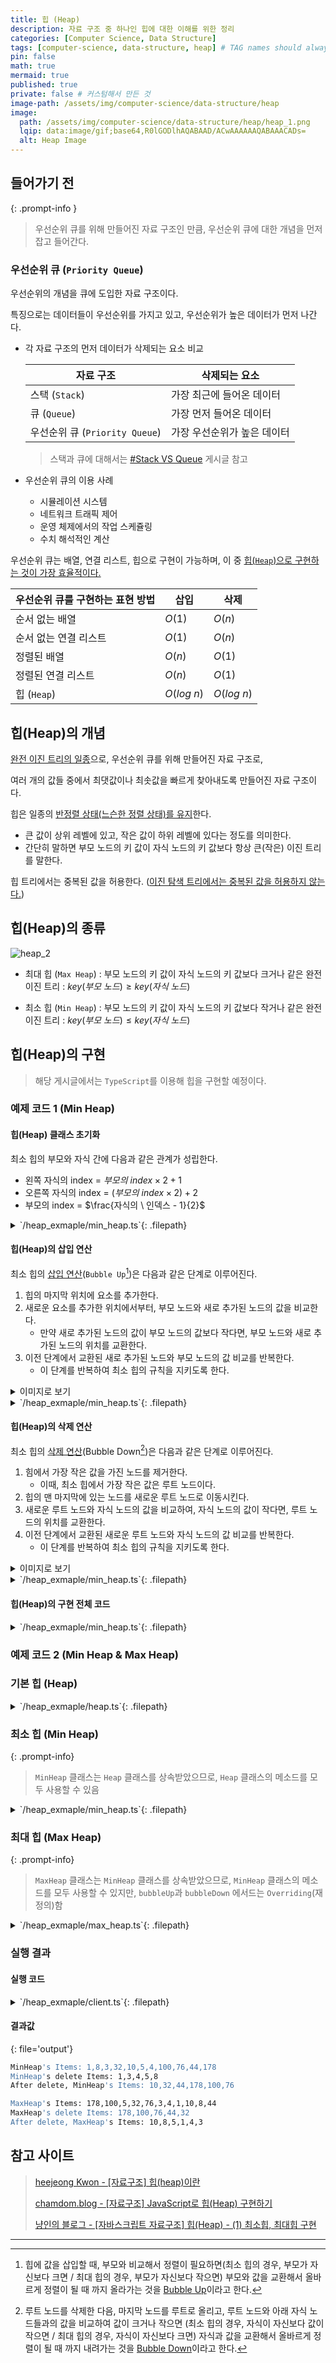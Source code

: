 ```yaml
---
title: 힙 (Heap)
description: 자료 구조 중 하나인 힙에 대한 이해를 위한 정리
categories: [Computer Science, Data Structure]
tags: [computer-science, data-structure, heap] # TAG names should always be lowercase
pin: false
math: true
mermaid: true
published: true
private: false # 커스텀해서 만든 것
image-path: /assets/img/computer-science/data-structure/heap
image:
  path: /assets/img/computer-science/data-structure/heap/heap_1.png
  lqip: data:image/gif;base64,R0lGODlhAQABAAD/ACwAAAAAAQABAAACADs=
  alt: Heap Image
---
```


## 들어가기 전

{: .prompt-info }

> 우선순위 큐를 위해 만들어진 자료 구조인 만큼, 우선순위 큐에 대한 개념을 먼저 잡고 들어간다.

### 우선순위 큐 (`Priority Queue`)

우선순위의 개념을 큐에 도입한 자료 구조이다.

특징으로는 데이터들이 우선순위를 가지고 있고, 우선순위가 높은 데이터가 먼저 나간다.

- 각 자료 구조의 먼저 데이터가 삭제되는 요소 비교

  | 자료 구조                      | 삭제되는 요소               |
  | ------------------------------ | --------------------------- |
  | 스택 (`Stack`)                 | 가장 최근에 들어온 데이터   |
  | 큐 (`Queue`)                   | 가장 먼저 들어온 데이터     |
  | 우선순위 큐 (`Priority Queue`) | 가장 우선순위가 높은 데이터 |

  > 스택과 큐에 대해서는 [#Stack VS Queue][stack_queue_page] 게시글 참고

- 우선순위 큐의 이용 사례
  - 시뮬레이션 시스템
  - 네트워크 트래픽 제어
  - 운영 체제에서의 작업 스케쥴링
  - 수치 해석적인 계산

우선순위 큐는 배열, 연결 리스트, 힙으로 구현이 가능하며, 이 중 <ins>힙(`Heap`)으로 구현하는 것이 가장 효율적이다.</ins>

| 우선순위 큐를 구현하는 표현 방법 | 삽입         | 삭제         |
| -------------------------------- | ------------ | ------------ |
| 순서 없는 배열                   | $O(1)$       | $O(n)$       |
| 순서 없는 연결 리스트            | $O(1)$       | $O(n)$       |
| 정렬된 배열                      | $O(n)$       | $O(1)$       |
| 정렬된 연결 리스트               | $O(n)$       | $O(1)$       |
| 힙 (`Heap`)                      | $O(log \ n)$ | $O(log \ n)$ |

## 힙(Heap)의 개념

<ins>완전 이진 트리의 일종</ins>으로, 우선순위 큐를 위해 만들어진 자료 구조로,

여러 개의 값들 중에서 최댓값이나 최솟값을 빠르게 찾아내도록 만들어진 자료 구조이다.

힙은 일종의 <ins>반정렬 상태(느슨한 정렬 상태)를 유지</ins>한다.

- 큰 값이 상위 레벨에 있고, 작은 값이 하위 레벨에 있다는 정도를 의미한다.
- 간단히 말하면 부모 노드의 키 값이 자식 노드의 키 값보다 항상 큰(작은) 이진 트리를 말한다.

힙 트리에서는 중복된 값을 허용한다. (<ins>이진 탐색 트리에서는 중복된 값을 허용하지 않는다.</ins>)

## 힙(Heap)의 종류

![heap_2][heap_image_2]

- 최대 힙 (`Max Heap`)
  : 부모 노드의 키 값이 자식 노드의 키 값보다 크거나 같은 완전 이진 트리
  : $key(부모 \ 노드) \geq key(자식 \ 노드)$

- 최소 힙 (`Min Heap`)
  : 부모 노드의 키 값이 자식 노드의 키 값보다 작거나 같은 완전 이진 트리
  : $key(부모 \ 노드) \leq key(자식 \ 노드)$

## 힙(Heap)의 구현

> 해당 게시글에서는 `TypeScript`를 이용해 힙을 구현할 예정이다.

### 예제 코드 1 (Min Heap)

#### 힙(Heap) 클래스 초기화

최소 힙의 부모와 자식 간에 다음과 같은 관계가 성립한다.

- 왼쪽 자식의 index = $부모의 \ index \times 2 + 1$
- 오른쪽 자식의 index = $(부모의 \ index \times 2) + 2$
- 부모의 index = $\frac{자식의 \ 인덱스 - 1}{2}$

<details>
<summary markdown="span">`/heap_exmaple/min_heap.ts`{: .filepath}</summary>

```ts
class MinHeap {
  heap: Array<number | string>;

  constructor() {
    // 힙 저장할 배열
    this.heap = [];
  }

  // 힙의 크기를 반환하는 메서드
  size(): number {
    return this.heap.length;
  }

  // 두 값을 바꿔주는 메서드
  swap(idx_1: number, idx_2: number): void {
    [this.heap[idx_1], this.heap[idx_2]] = [this.heap[idx_2], this.heap[idx_1]];
  }
}
```

</details>

#### 힙(Heap)의 삽입 연산

최소 힙의 <ins>삽입 연산</ins>(`Bubble Up`[^bubble_up])은 다음과 같은 단계로 이루어진다.

1. 힙의 마지막 위치에 요소를 추가한다.
2. 새로운 요소를 추가한 위치에서부터, 부모 노드와 새로 추가된 노드의 값을 비교한다.
   - 만약 새로 추가된 노드의 값이 부모 노드의 값보다 작다면, 부모 노드와 새로 추가된 노드의 위치를 교환한다.
3. 이전 단계에서 교환된 새로 추가된 노드와 부모 노드의 값 비교를 반복한다.
   - 이 단계를 반복하여 최소 힙의 규칙을 지키도록 한다.

<details>
<summary markdown="span">이미지로 보기</summary>

1. 먼저 힙의 마지막 노드로 새로운 요소 `2`를 삽입한다.
   ![heap_image_3][heap_image_3]

2. 부모 노드 `6`과 비교했을 때, `2`가 작으므로 교체한다.
   ![heap_image_4][heap_image_4]

3. 부모 노드 `3`과 비교했을 때, `2`가 작으므로 교체한다.
   ![heap_image_5][heap_image_5]
4. 부모 노드 `1`과 비교했을 때, `2`가 크므로 더 이상 교체하지 않는다.

</details>

<details>
<summary markdown="span">`/heap_exmaple/min_heap.ts`{: .filepath}</summary>

```ts
// 새로운 노드를 추가하는 메서드
add(value: number) {
  this.heap.push(value); // 힙의 끝에 새로운 노드 추가
  this.bubbleUp(); // 새로운 값이 추가된 위치에서 bubbleUp() 수행
}

bubbleUp(): void {
  let index = this.heap.length - 1; // 새로운 노드가 추가된 위치
  let parentIdx = Math.floor((index - 1) / 2); // 부모 노드의 위치

  while (
    this.heap[parentIdx] && // 부모 노드가 존재하고
    this.heap[index][1] < this.heap[parentIdx][1] // 새로운 노드가 부모 노드보다 작은 경우
  ) {
    this.swap(index, parentIdx); // 두 노드의 값을 교체
    index = parentIdx; // 인덱스를 부모 노드의 인덱스로 변경
    parentIdx = Math.floor((index - 1) / 2); // 새로운 부모 노드의 인덱스 계산
  }
}
```

</details>

#### 힙(Heap)의 삭제 연산

최소 힙의 <ins>삭제 연산</ins>(Bubble Down[^bubble_down])은 다음과 같은 단계로 이루어진다.

1. 힘에서 가장 작은 값을 가진 노드를 제거한다.
   - 이때, 최소 힙에서 가장 작은 값은 루트 노드이다.
2. 힙의 맨 마지막에 있는 노드를 새로운 루트 노드로 이동시킨다.
3. 새로운 루트 노드와 자식 노드의 값을 비교하여, 자식 노드의 값이 작다면, 루트 노드의 위치를 교환한다.
4. 이전 단계에서 교환된 새로운 루트 노드와 자식 노드의 값 비교를 반복한다.
   - 이 단계를 반복하여 최소 힙의 규칙을 지키도록 한다.

<details>
<summary markdown="span">이미지로 보기</summary>

1. 먼저 루트 노드가 삭제되며, 빈 루트 노드 자리에는 힙의 마지막 노드 `7`을 가져온다.
   ![heap_image_6][heap_image_6]

2. 새로운 루트 노드인 `7`과 자식 노드들을 비교했을 때, `7`이 더 크므로 교체되어야 한다.
   ![heap_image_7][heap_image_7]
   _이때, 자식 노드 중 더 작은 값인 `3`과 `7`이 교체된다._

3. `7`이 아직 자식 노드들보 더 크기 때문에 교체되어야 한다.
   ![heap_image_8][heap_image_8]
   _이때, 자식 노드 중 더 작은 값인 `5`와 `7`이 교체된다._
4. `7`이 자식 노드들보다 작으므로 더 이상 교체하지 않는다.

</details>

<details>
<summary markdown="span">`/heap_exmaple/min_heap.ts`{: .filepath}</summary>

```ts
poll(): number {
  if (this.add.length === 1) {
    return this.heap.pop() as number; // 힙의 크기가 1인 경우, 힙에서 값을 삭제하고 return
  }

  const value = this.heap[0]; // 힙의 최솟값(루트 노드의 값)을 저장
  this.heap[0] = this.heap.pop() as number; // 힙의 끝에 있는 값을 루트 노드로 이동
  this.bubbleDown(); // 루트 노드에서 buubleDown을 수행
  return value; // 삭제한 최솟값 return
}

bubbleDown(): void {
  let index = 0;
  let leftIdx = index * 2 + 1;
  let rightIdx = index * 2 + 2;

  while (
    // 왼쪽 자식 노드가 존재하면서 값이 루트 노드보다 작거나
    (this.heap[leftIdx] && this.heap[leftIdx][1] < this.heap[index][1]) ||
    // 오른쪽 자식 노드가 존재하면서 값이 루트 노드보다 작은 경우
    (this.heap[rightIdx] && this.heap[rightIdx][1] < this.heap[index][1])
  ) {
    let smallerIdx = leftIdx; // 왼쪽 자식 노드가 더 작다고 가정
    if (
      this.heap[rightIdx] &&
      this.heap[rightIdx][1] < this.heap[smallerIdx][1] // 오른쪽 자식 노드가 존재하면서 더 작다면
    ) {
      smallerIdx = rightIdx; // 오른쪽 자식 노드의 index로 변경
    }

    this.swap(index, smallerIdx); // 두 노드의 값을 교체
    index = smallerIdx; // index를 더 작은 값의 자식 노드의 index로 변경
    leftIdx = index * 2 + 1; // 왼쪽 자식 노드의 index 계산
    rightIdx = index * 2 + 2; // 오른쪽 자식 노드의 index 계산
  }
}
```

</details>

#### 힙(Heap)의 구현 전체 코드

<details>
<summary markdown="span">`/heap_exmaple/min_heap.ts`{: .filepath}</summary>

```ts
class MinHeap {
  heap: number[];

  constructor() {
    // 힙 저장할 배열
    this.heap = [];
  }

  // 힙의 크기를 반환하는 메서드
  size(): number {
    return this.heap.length;
  }

  // 두 값을 바꿔주는 메서드
  swap(idx_1: number, idx_2: number): void {
    [this.heap[idx_1], this.heap[idx_2]] = [this.heap[idx_2], this.heap[idx_1]];
  }

  // 새로운 노드를 추가하는 메서드
  add(value: number) {
    this.heap.push(value); // 힙의 끝에 새로운 노드 추가
    this.bubbleUp(); // 새로운 값이 추가된 위치에서 bubbleUp() 수행
  }

  bubbleUp(): void {
    let index = this.heap.length - 1; // 새로운 노드가 추가된 위치
    let parentIdx = Math.floor((index - 1) / 2); // 부모 노드의 위치

    while (
      this.heap[parentIdx] && // 부모 노드가 존재하고
      this.heap[index][1] < this.heap[parentIdx][1] // 새로운 노드가 부모 노드보다 작은 경우
    ) {
      this.swap(index, parentIdx); // 두 노드의 값을 교체
      index = parentIdx; // 인덱스를 부모 노드의 인덱스로 변경
      parentIdx = Math.floor((index - 1) / 2); // 새로운 부모 노드의 인덱스 계산
    }
  }

  poll(): number {
    if (this.add.length === 1) {
      return this.heap.pop() as number; // 힙의 크기가 1인 경우, 힙에서 값을 삭제하고 return
    }

    const value = this.heap[0]; // 힙의 최솟값(루트 노드의 값)을 저장
    this.heap[0] = this.heap.pop() as number; // 힙의 끝에 있는 값을 루트 노드로 이동
    this.bubbleDown(); // 루트 노드에서 buubleDown을 수행
    return value; // 삭제한 최솟값 return
  }

  bubbleDown(): void {
    let index = 0;
    let leftIdx = index * 2 + 1;
    let rightIdx = index * 2 + 2;

    while (
      // 왼쪽 자식 노드가 존재하면서 값이 루트 노드보다 작거나
      (this.heap[leftIdx] && this.heap[leftIdx][1] < this.heap[index][1]) ||
      // 오른쪽 자식 노드가 존재하면서 값이 루트 노드보다 작은 경우
      (this.heap[rightIdx] && this.heap[rightIdx][1] < this.heap[index][1])
    ) {
      let smallerIdx = leftIdx; // 왼쪽 자식 노드가 더 작다고 가정
      if (
        this.heap[rightIdx] &&
        this.heap[rightIdx][1] < this.heap[smallerIdx][1] // 오른쪽 자식 노드가 존재하면서 더 작다면
      ) {
        smallerIdx = rightIdx; // 오른쪽 자식 노드의 index로 변경
      }

      this.swap(index, smallerIdx); // 두 노드의 값을 교체
      index = smallerIdx; // index를 더 작은 값의 자식 노드의 index로 변경
      leftIdx = index * 2 + 1; // 왼쪽 자식 노드의 index 계산
      rightIdx = index * 2 + 2; // 오른쪽 자식 노드의 index 계산
    }
  }
}
```

</details>

### 예제 코드 2 (Min Heap & Max Heap)

### 기본 힙 (Heap)

<details>
<summary markdown="span">`/heap_exmaple/heap.ts`{: .filepath}</summary>

{: file='heap.ts'}

```ts
class Heap {
  items: number[];
  constructor() {
    this.items = [];
  }

  // 값을 서로 바꾸는 메서드
  swap(index_1: number, index_2: number): void {
    let temp = this.items[index_1]; // items의 index_1의 값을 temp(임시공간)에 담기
    this.items[index_1] = this.items[index_2]; // index_1에 index_2의 값을 저장
    this.items[index_2] = temp; // index_2에 아까 index_1의 값을 temp에 넣어놓은 값을 저장
  }

  // 부모 인덱스 구하는 메서드
  parentIndex(index: number): number {
    return Math.floor((index - 1) / 2);
  }

  // 왼쪽 자식 인덱스 구하는 메서드
  leftChildIndex(index: number): number {
    return index * 2 + 1;
  }

  // 오른쪽 자식 인덱스 구하는 메서드
  rightChildIndex(index: number): number {
    return index * 2 + 2;
  }

  // 부모 노드 구하는 메서드
  parent(index: number): number {
    return this.items[this.parentIndex(index)];
  }

  // 왼쪽 자식 노드 구하는 메서드
  leftChild(index: number): number {
    return this.items[this.leftChildIndex(index)];
  }

  // 오른쪽 자식 노드 구하는 메서드
  rightChild(index: number): number {
    return this.items[this.rightChildIndex(index)];
  }

  // 최대 힙의 경우 최댓값을 반환,
  // 최소 힙의 경우 최솟값을 반환하는 메서드
  peek(): number {
    return this.items[0];
  }

  // 힙의 크기(항목 개수)를 반환하는 메서드
  size(): number {
    return this.items.length;
  }
}

export default Heap;
```

</details>

### 최소 힙 (Min Heap)

{: .prompt-info}

> `MinHeap` 클래스는 `Heap` 클래스를 상속받았으므로, `Heap` 클래스의 메소드를 모두 사용할 수 있음

<details>
<summary markdown="span">`/heap_exmaple/min_heap.ts`{: .filepath}</summary>

{: file='min_heap.ts'}

```ts
import Heap from "./heap";

class MinHeap extends Heap {
  bubbleUp(): void {
    let index = this.items.length - 1;

    while (
      this.parent(index) !== undefined &&
      this.parent(index) > this.items[index]
    ) {
      this.swap(index, this.parentIndex(index));
      index = this.parentIndex(index);
    }
  }

  bubbleDown(): void {
    let index = 0;

    while (
      this.leftChild(index) !== undefined &&
      (this.leftChild(index) < this.items[index] ||
        this.rightChild(index) < this.items[index])
    ) {
      let smallerIndex: number = this.leftChildIndex(index);

      if (
        this.rightChild(index) !== undefined &&
        this.rightChild(index) < this.items[smallerIndex]
      ) {
        smallerIndex = this.rightChildIndex(index);
      }

      this.swap(index, smallerIndex);
      index = smallerIndex;
    }
  }

  // 힙의 원소를 추가하는 함수
  add(item: number): void {
    this.items[this.items.length] = item;
    this.bubbleUp();
  }

  // 힙에서 원소를 빼내는 함수
  // 최소 힙이라면 최솟값이 빠져나오고,
  // 최대 힙이라면 최댓값이 빠져나온다.
  poll(): number {
    let item = this.items[0]; // 첫번째 원소 keep

    this.items[0] = this.items[this.items.length - 1]; // 맨 마지막 원소를 첫 번째 원소로 복사
    this.items.pop() as number; // 맨 마지막 원소 삭제
    this.bubbleDown();

    return item; // keep 해둔 값 반환
  }
}

export default MinHeap;
```

</details>

### 최대 힙 (Max Heap)

{: .prompt-info}

> `MaxHeap` 클래스는 `MinHeap` 클래스를 상속받았으므로, `MinHeap` 클래스의 메소드를 모두 사용할 수 있지만, `bubbleUp`과 `bubbleDown` 에서드는 `Overriding`(재정의)함

<details>
<summary markdown="span">`/heap_exmaple/max_heap.ts`{: .filepath}</summary>

{: file='max_heap.ts'}

```ts
import MinHeap from "./min_heap";

class MaxHeap extends MinHeap {
  bubbleUp(): void {
    let index = this.items.length - 1;
    while (
      this.parent(index) !== undefined &&
      this.parent(index) < this.items[index]
    ) {
      this.swap(index, this.parentIndex(index));
      index = this.parentIndex(index);
    }
  }

  bubbleDown(): void {
    let index = 0;

    while (
      this.leftChild(index) !== undefined &&
      (this.leftChild(index) > this.items[index] ||
        this.rightChild(index) > this.items[index])
    ) {
      let largerIndex = this.leftChildIndex(index);

      if (
        this.rightChild(index) !== undefined &&
        this.rightChild(index) > this.items[largerIndex]
      ) {
        largerIndex = this.rightChildIndex(index);
      }

      this.swap(largerIndex, index);
      index = largerIndex;
    }
  }
}

export default MaxHeap;
```

</details>

### 실행 결과

#### 실행 코드

<details>
<summary markdown="span">`/heap_exmaple/client.ts`{: .filepath}</summary>

{: file='client.ts'}

```ts
import MaxHeap from "./max_heap";
import MinHeap from "./min_heap";

const exampleArray: number[] = [1, 10, 5, 100, 8, 3, 4, 76, 32, 44, 178];

const stopPoint: number = 5;

const minheap = new MinHeap();
const maxheap = new MaxHeap();

const Client = (heap: MinHeap | MaxHeap, heapName: string) => {
  const pollArray: number[] = [];

  exampleArray.map((item: number) => {
    heap.add(item);
  });

  console.log(`${heapName}'s Items: ${heap.items.toString()}`);

  for (let i = 0; i < stopPoint; i++) {
    pollArray.push(heap.poll());
  }

  console.log(`${heapName}'s delete Items: ${pollArray.toString()}`);
  console.log(`After delete, ${heapName}'s Items: ${heap.items.toString()}`);
  console.log("");
};

Client(minheap, "MinHeap");
Client(maxheap, "MaxHeap");
```

</details>

#### 결과값

{: file='output'}

```bash
MinHeap's Items: 1,8,3,32,10,5,4,100,76,44,178
MinHeap's delete Items: 1,3,4,5,8
After delete, MinHeap's Items: 10,32,44,178,100,76

MaxHeap's Items: 178,100,5,32,76,3,4,1,10,8,44
MaxHeap's delete Items: 178,100,76,44,32
After delete, MaxHeap's Items: 10,8,5,1,4,3
```

## 참고 사이트

> [heejeong Kwon - [자료구조] 힙(heap)이란][ref_site_1]
>
> [chamdom.blog - [자료구조] JavaScript로 힙(Heap) 구현하기][ref_site_2]
>
> [냥인의 블로그 - [자바스크립트 자료구조] 힙(Heap) - (1) 최소힙, 최대힙 구현][ref_site_3]

---

[^bubble_up]: 힙에 값을 삽입할 때, 부모와 비교해서 정렬이 필요하면(최소 힙의 경우, 부모가 자신보다 크면 / 최대 힙의 경우, 부모가 자신보다 작으면) 부모와 값을 교환해서 올바르게 정렬이 될 때 까지 올라가는 것을 <ins>Bubble Up</ins>이라고 한다.
[^bubble_down]: 루트 노드를 삭제한 다음, 마지막 노드를 루트로 올리고, 루트 노드와 아래 자식 노드들과의 값을 비교하여 값이 크거나 작으면 (최소 힙의 경우, 자식이 자신보다 값이 작으면 / 최대 힙의 경우, 자식이 자신보다 크면) 자식과 값을 교환해서 올바르게 정렬이 될 때 까지 내려가는 것을 <ins>Bubble Down</ins>이라고 한다.

<!-- 이미지 -->

[heap_image_2]: {{page.image-path}}/heap_2.png
[heap_image_3]: {{page.image-path}}/heap_3.png
[heap_image_4]: {{page.image-path}}/heap_4.png
[heap_image_5]: {{page.image-path}}/heap_5.png
[heap_image_6]: {{page.image-path}}/heap_6.png
[heap_image_7]: {{page.image-path}}/heap_7.png
[heap_image_8]: {{page.image-path}}/heap_8.png

<!-- 블로그 게시글  -->

[stack_queue_page]: {{site.url}}/posts/stack-queue/

<!-- 참고 사이트 -->

[ref_site_1]: https://gmlwjd9405.github.io/2018/05/10/data-structure-heap.html
[ref_site_2]: https://chamdom.blog/heap-using-js/
[ref_site_3]: https://nyang-in.tistory.com/153
